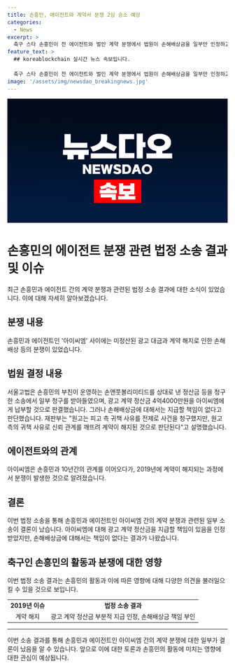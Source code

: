 ```yaml
---
title: 손흥민, 에이전트와 계약서 분쟁 2심 승소 예상
categories:
  - News
excerpt: >
  축구 스타 손흥민이 전 에이전트와 벌인 계약 분쟁에서 법원이 손해배상금을 일부만 인정하고, 정산금을 청구했다. 이에 대해 법원은 아이씨엠이 요구한 손해배상금에 대해서는 지급 책임이 없다고 판단했다. 손흥민은 2019년에 에이전트와의 계약 해지를 통보하며 이번 분쟁의 배경을 설명했다. 해당 분쟁은 손흥민의 전속 매니지먼트사인 손앤풋볼리미티드를 상대로 벌어진 것으로 알려졌다.
feature_text: >
  ## koreablockchain 실시간 뉴스 속보입니다.

  축구 스타 손흥민이 전 에이전트와 벌인 계약 분쟁에서 법원이 손해배상금을 일부만 인정하고, 정산금을 청구했다. 이에 대해 법원은 아이씨엠이 요구한 손해배상금에 대해서는 지급 책임이 없다고 판단했다. 손흥민은 2019년에 에이전트와의 계약 해지를 통보하며 이번 분쟁의 배경을 설명했다. 해당 분쟁은 손흥민의 전속 매니지먼트사인 손앤풋볼리미티드를 상대로 벌어진 것으로 알려졌다.
image: '/assets/img/newsdao_breakingnews.jpg'
---
```


<p><img src="/assets/img/newsdao_breakingnews.jpg" alt="koreablockchain 속보" /></p>

<h1>손흥민의 에이전트 분쟁 관련 법정 소송 결과 및 이슈</h1>

<p data-ke-size="size16">최근 손흥민과 에이전트 간의 계약 분쟁과 관련된 법정 소송 결과에 대한 소식이 있었습니다. 이에 대해 자세히 알아보겠습니다.</p>

<h2 data-ke-size="size26">분쟁 내용</h2>

<p data-ke-size="size16">손흥민과 에이전트인 '아이씨엠' 사이에는 미정산된 광고 대금과 계약 해지로 인한 손해배상 등의 분쟁이 있었습니다.</p>

<h2 data-ke-size="size26">법원 결정 내용</h2>

<p data-ke-size="size16">서울고법은 손흥민의 부친이 운영하는 손앤풋볼리미티드를 상대로 낸 정산금 등을 청구한 소송에서 일부 청구를 받아들였으며, 광고 계약 정산금 4억4000만원을 아이씨엠에게 납부할 것으로 판결했습니다. 그러나 손해배상금에 대해서는 지급할 책임이 없다고 판단했습니다. 재판부는 "원고는 피고 측 귀책 사유를 전제로 사건을 청구했지만, 원고 측의 귀책 사유로 신뢰 관계를 깨뜨려 계약이 해지된 것으로 판단된다"고 설명했습니다.</p>

<h2 data-ke-size="size26">에이전트와의 관계</h2>

<p data-ke-size="size16">아이씨엠은 손흥민과 10년간의 관계를 이어오다가, 2019년에 계약이 해지되는 과정에서 분쟁이 발생한 것으로 알려졌습니다.</p>

<h2 data-ke-size="size26">결론</h2>

<p data-ke-size="size16">이번 법정 소송을 통해 손흥민과 에이전트인 아이씨엠 간의 계약 분쟁과 관련된 일부 소송이 결론이 났습니다. 아이씨엠에 대해 광고 계약 정산금을 지급할 책임이 있음을 인정받았지만, 손해배상금에 대해서는 책임이 없다는 결과가 나왔습니다.</p>

<h2 data-ke-size="size26">축구인 손흥민의 활동과 분쟁에 대한 영향</h2>

<p data-ke-size="size16">이번 법정 소송 결과는 손흥민의 활동과 이에 따른 영향에 대해 다양한 의견을 불러일으킬 수 있을 것으로 보입니다.</p>

<table>
    <tr>
        <td style="text-align: center; height: 17px;"><b>2019년 이슈</b></td>
        <td style="text-align: center; height: 17px;"><b>법정 소송 결과</b></td>
    </tr>
    <tr>
        <td style="text-align: center; height: 17px;">계약 해지</td>
        <td style="text-align: center; height: 17px;">광고 계약 정산금 부분적 지급 인정, 손해배상금 책임 부인</td>
    </tr>
</table>

<hr>

<p data-ke-size="size16">이번 소송 결과를 통해 손흥민과 에이전트인 아이씨엠 간의 계약 분쟁에 대한 일부가 결론이 났음을 알 수 있습니다. 앞으로 이에 대한 토론과 손흥민의 활동에 미치는 영향에 대한 관심이 예상됩니다.</p>

